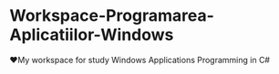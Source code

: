 # Workspace-Programarea-Aplicatiilor-Windows
❤️My workspace for study Windows Applications Programming in C#
